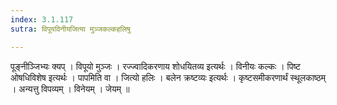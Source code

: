 ```yaml
---
index: 3.1.117
sutra: विपूयविनीयजित्या मुञ्जकल्कहलिषु

---
```

 पूङ्नीञ्जिभ्यः क्यप् । विपूयो मुञ्जः । रज्ज्वादिकरणाय शोधयितव्य इत्यर्थः । विनीयः कल्कः । पिष्ट ओषधिविशेष इत्यर्थः । पापमिति वा । जित्यो हलिः । बलेन क्रष्टव्यः इत्यर्थः । कृष्टसमीकरणार्थं स्थूलकाष्ठम् । अन्यत्तु विपव्यम् । विनेयम् । जेयम् ॥